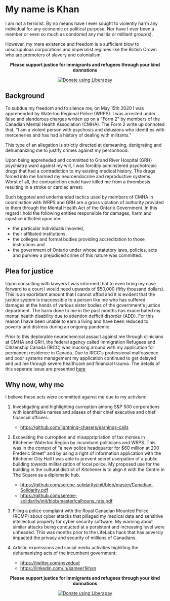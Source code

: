 # My name is Khan
I am not a terrorist. By no means have I ever sought to violently harm any individual for any economic or political purpose. Nor have I ever been a member or even so much as condoned any malitia or militant group(s). 

However, my mere existence and freedom is a sufficient blow to unscrupulous corporations and imperialist regimes like the British Crown who are promoters of slavery and colonialism. 

<p align="center">
<b>Please support justice for immigrants and refugees through your kind donnations</b>
</p>

<p align="center">
<a href="https://liberapay.com/sameer-khan/donate"><img alt="Donate using Liberapay" src="https://liberapay.com/assets/widgets/donate.svg"></a>
</p>

## Background
To subdue my freedom and to silence me, on May 15th 2020 I was apprehended by Waterloo Regional Police (WRPS). I was arrested under false and slanderous charges written up on a "Form 2" by members of the Canadian Mental Health Association (CMHA). The Form 2 write up connoted that, "I am a violent person with psychosis and delusions who identifies with merceneries and has had a history of dealing with militants."

This type of an allegation is strictly directed at demeaning, denigrating and dehumanizing me to justify crimes against my personhood. 

Upon being appreheded and committed to Grand River Hospital (GRH) psychiatry ward against my will, I was forcibly adminstered psychotropic drugs that had a contradiction to my existing medical history. The drugs forced into me harmed my neuroendocrine and reproductive systems. Worst of all, the contradiction could have killed me from a thrombosis resulting in a stroke or cardiac arrest. 

Such biggoted and underhanded tactics used by members of CMHA in coordination with WRPS and GRH are a gross violation of authority provided to them through the Mental Health Act of the Ontario Government. In this regard I hold the following entities responsible for damages, harm and injustice inflicted upon me: 

  - the particular individuals invovled, 
  - their affiliated institutions, 
  - the colleges and formal bodies providing accreditation to those institutions and
  - the government of Ontario under whose statutory laws, policies, acts and purview a prejudiced crime of this nature was committed.
  
## Plea for justice
Upon consulting with lawyers I was informed that to even bring my case forward to a court I would need upwards of $50,000 (fifty thousand dollars). This is an exorbitant amount that I cannot affod and it is evident that the justice system is inaccessible to a person like me who has suffered damages at the hands of various sister bodies of the government's justice department. The harm done to me in the past months has exacerbated my mental health disability due to attention defficit disorder (ADD). For this reason I have been unable to earn a living and have been reduced to poverty and distress during an ongoing pandemic. 

Prior to this deplorable neurochemical assault against me through clinicians at CMHA and GRH, the federal agency called Immigration Refugees and Citizenship Canada (IRCC) was mucking around with my application for permanent residence in Canada. Due to IRCC's professional malfeasence and poor systems management my application continued to get delayed and put me through severe healthcare and financial trauma. The details of this seperate issue are presented [here](https://cdn.knightlab.com/libs/timeline3/latest/embed/index.html?source=1vxBNXk_ffw8HbrJVsw5qO-67aSfVnEesnBqKvsk8Qko&font=Georgia-Helvetica&lang=en)

## Why now, why me
I believe these acts were committed against me due to my activism: 
  1. Investigating and highlighting curroption among S&P 500 corporations with identifiable names and aliases of their chief executive and chief financial officers. 
  
     - https://github.com/lightning-chasers/earnings-calls
    
  1. Excavating the curroption and misappripriation of tax monies in Kitchener-Waterloo Region by incumbant politicians and WRPS. This was in the context of "a new police headquarter for $60 million at 200 Frederic Street" and by using a right of information application with the Kitchener City Hall I was able to prevent secret userpation of a public building towards militarization of local police. My proposed use for the building in the cultural district of Kitchener is to align it with the Centre in The Square as a diplomatic hub. 
  
     - https://github.com/serene-solidarity/init/blob/master/Canadian-Solidarity.pdf
     - https://github.com/serene-solidarity/init/blob/master/calhouns_rats.pdf
    
  1. Filing a police complaint with the Royal Canadian Mounted Police (RCMP) about cyber attacks that pillaged my medical data and sensitive intellectual property for cyber security software. My warning about similar attacks being conducted at a persistent and increasing level were unheaded. This was months prior to the LifeLabs hack that has adversly impacted the privacy and security of millions of Canadians. 
  
  1. Artistic expressions and social media activities highliting the dehumanizing acts of the incumbent government:
  
     - https://twitter.com/psyedout
     - https://linkedin.com/in/sameer1khan
    
<p align="center">
<b>Please support justice for immigrants and refugees through your kind donnations</b>
</p>

<p align="center">
<a href="https://liberapay.com/sameer-khan/donate"><img alt="Donate using Liberapay" src="https://liberapay.com/assets/widgets/donate.svg"></a>
</p>
